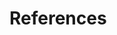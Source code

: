 

# References

<!-- this is deliberately empty, and must be at the very end of the
	 document as pandoc will inject all citation information here.
-->